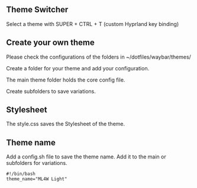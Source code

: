 ## Theme Switcher

Select a theme with SUPER + CTRL + T (custom Hyprland key binding)

## Create your own theme

Please check the configurations of the folders in ~/dotfiles/waybar/themes/

Create a folder for your theme and add your configuration.

The main theme folder holds the core config file. 

Create subfolders to save variations.

## Stylesheet

The style.css saves the Stylesheet of the theme. 

## Theme name

Add a config.sh file to save the theme name. Add it to the main or subfolders for variations.

```
#!/bin/bash
theme_name="ML4W Light"
```


